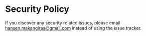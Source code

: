 # Security Policy

If you discover any security related issues, please
email [hansen.makangiras@gmail.com](mailto:hansen.makangiras@gmail.com) instead of using the issue
tracker.

